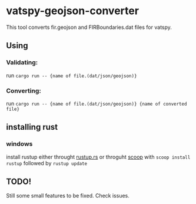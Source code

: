 # vatspy-geojson-converter

This tool converts fir.geojson and FIRBoundaries.dat files for vatspy.



## Using
### Validating: 
run `cargo run -- {name of file.(dat/json/geojson)}` 

### Converting: 
run `cargo run -- {name of file.(dat/json/geojson)} {name of converted file}` 


## installing rust

### windows
install rustup either throught [rustup.rs](https://win.rustup.rs/)
or throguht [scoop](scoop.sh) with `scoop install rustup` followed by `rustup update`

## TODO!

Still some small features to be fixed. Check issues.
